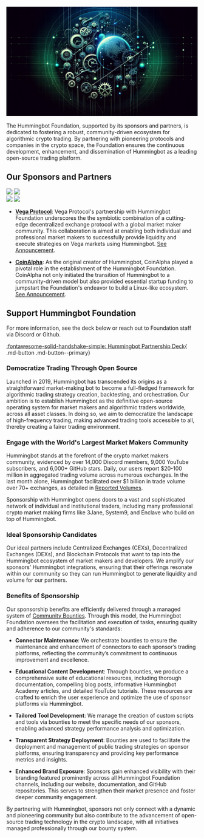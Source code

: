 ![](./cover.webp)

The Hummingbot Foundation, supported by its sponsors and partners, is dedicated to fostering a robust, community-driven ecosystem for algorithmic crypto trading. By partnering with pioneering protocols and companies in the crypto space, the Foundation ensures the continuous development, enhancement, and dissemination of Hummingbot as a leading open-source trading platform.

## Our Sponsors and Partners

<div class="flex-container">
  <div class="flex-item">
    <img src="/assets/logos/vega-dark.png" class="dark-logo"/>
    <img src="/assets/logos/vega-light.png" class="light-logo"/>
  </div>
  <div class="flex-item">
    <img src="/assets/logos/coinalpha-dark.png" class="dark-logo"/>
    <img src="/assets/logos/coinalpha-light.png" class="light-logo"/>
  </div>
</div>

- [**Vega Protocol**](https://vega.xyz/): Vega Protocol's partnership with Hummingbot Foundation underscores the the symbiotic combination of a cutting-edge decentralized exchange protocol with a global market maker community. This collaboration is aimed at enabling both individual and professional market makers to successfully provide liquidity and execute strategies on Vega markets using Hummingbot. [See Announcement](https://blog.vega.xyz/announcing-the-hummingbot-vega-protocol-partnership-5eb75a9b5644).

- [**CoinAlpha**](https://coinalpha.com/): As the original creator of Hummingbot, CoinAlpha played a pivotal role in the establishment of the Hummingbot Foundation. CoinAlpha not only initiated the transition of Hummingbot to a community-driven model but also provided essential startup funding to jumpstart the Foundation's endeavor to build a Linux-like ecosystem. [See Announcement](https://thedefiant.io/coin-alpha-hummingbot-foundation).

## Support Hummingbot Foundation

For more information, see the deck below or reach out to Foundation staff via Discord or Github.

[:fontawesome-solid-handshake-simple: Hummingbot Partnership Deck](/assets/hummingbot_partners_deck.pdf){ .md-button .md-button--primary}

### Democratize Trading Through Open Source

Launched in 2019, Hummingbot has transcended its origins as a straightforward market-making bot to become a full-fledged framework for algorithmic trading strategy creation, backtesting, and orchestration. Our ambition is to establish Hummingbot as the definitive open-source operating system for market makers and algorithmic traders worldwide, across all asset classes. In doing so, we aim to democratize the landscape of high-frequency trading, making advanced trading tools accessible to all, thereby creating a fairer trading environment.

### Engage with the World's Largest Market Makers Community

Hummingbot stands at the forefront of the crypto market makers community, evidenced by over 14,000 Discord members, 9,000 YouTube subscribers, and 6,000+ GitHub stars. Daily, our users report $20-100 million in aggregated trading volume across numerous exchanges. In the last month alone, Hummingbot facilitated over $1 billion in trade volume over 70+ exchanges, as detailed in [Reported Volumes](/reporting/).

Sponsorship with Hummingbot opens doors to a vast and sophisticated network of individual and institutional traders, including many professional crypto market making firms like 3Jane, System9, and Enclave who build on top of Hummingbot.

### Ideal Sponsorship Candidates

Our ideal partners include Centralized Exchanges (CEXs), Decentralized Exchanges (DEXs), and Blockchain Protocols that want to tap into the Hummingbot ecosystem of market makers and developers. We amplify our sponsors' Hummingbot integrations, ensuring that their offerings resonate within our community so they can run Hummingbot to generate liquidity and volume for our partners.

### Benefits of Sponsorship

Our sponsorship benefits are efficiently delivered through a managed system of [Community Bounties](/bounties). Through this model, the Hummingbot Foundation oversees the facilitation and execution of tasks, ensuring quality and adherence to our community's standards:

- **Connector Maintenance**: We orchestrate bounties to ensure the maintenance and enhancement of connectors to each sponsor’s trading platforms, reflecting the community’s commitment to continuous improvement and excellence.
  
- **Educational Content Development**: Through bounties, we produce a comprehensive suite of educational resources, including thorough documentation, compelling blog posts, informative Hummingbot Academy articles, and detailed YouTube tutorials. These resources are crafted to enrich the user experience and optimize the use of sponsor platforms via Hummingbot.

- **Tailored Tool Development**: We manage the creation of custom scripts and tools via bounties to meet the specific needs of our sponsors, enabling advanced strategy performance analysis and optimization.

- **Transparent Strategy Deployment**: Bounties are used to facilitate the deployment and management of public trading strategies on sponsor platforms, ensuring transparency and providing key performance metrics and insights.

- **Enhanced Brand Exposure**: Sponsors gain enhanced visibility with their branding featured prominently across all Hummingbot Foundation channels, including our website, documentation, and GitHub repositories. This serves to strengthen their market presence and foster deeper community engagement.

By partnering with Hummingbot, sponsors not only connect with a dynamic and pioneering community but also contribute to the advancement of open-source trading technology in the crypto landscape, with all initiatives managed professionally through our bounty system.
